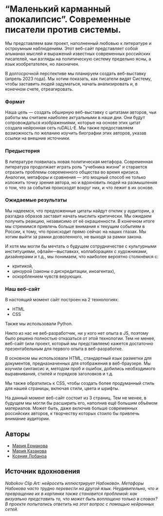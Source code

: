
# “Маленький карманный апокалипсис”. Современные писатели против системы. 

Мы представляем вам проект, наполненный любовью к литературе и остроумным наблюдениям. Этот веб-сайт представляет собой альманах мыслей и выражений известных современных российских писателей, чьи взгляды на политическую систему предельно ясны, а язык изобретателен, но лаконичен.

В долгосрочной перспективе мы планируем создать веб-выставку (апрель 2023 года). Мы хотим показать, как писатели видят Систему, чтобы заставить людей задуматься, начать анализировать и, в конечном счете, отреагировать.

### Формат
Наша цель — создать обширную веб-выставку с цитатами авторов, чьи работы мы считаем наиболее актуальными в наши дни. Они будут сопровождаться изображениями, которые на основе этих цитат создала нейронная сеть ruDALL-E. Мы также предоставляем возможность по желанию изучить биографии этих авторов, указав ссылки на внешние источники.


### Предыстория

В литературе появилась новая политическая метафора.
Современная литература продолжает играть роль "учебника жизни" и старается отразить проблемы современного общества во время кризиса.
Аналогии, метафоры и сравнения — это мощный способ не только изложить точку зрения автора, но и вдохновить людей на размышления о том, что за события происходят вокруг них, и что лежит в их основе.


### Ожидаемые результаты
Мы надеемся, что предложенные цитаты найдут отклик у аудитории, а разгадка образов заставит начать мыслить критически. Мы ожидаем получить реакцию, независимо от её окрашенности. В конечном итоге мы стремимся привлечь больше внимания к текущим событиям в России, к тому, что происходит прямо сейчас на наших глазах. Мы хотим выйти за рамки дозволенного, не выходя за рамки закона.

И хотя мы могли бы мечтать о будущем сотрудничестве с культурными институциями, офлайн—выставках, коллаборациях с художниками, дизайнерами и т.д., мы понимаем, что наиболее вероятно столкнёмся с:
+ критикой,
+ цензурой (законы о дискредитации, иноагентах),
+ оскорблением чувств верующих.


### Наш веб-сайт
В настоящий момент сайт построен на 2 технологиях:
    
+ HTML
+ CSS

Также мы использовали Python.

Никто из нас не веб-разработчик, ни у кого нет опыта в JS, поэтому было решено полностью отказаться от этой технологии. Тем не менее, веб-сайт (или проект, который мы представляем) кажется достаточно презентабельным для первого опыта в веб-разработке.

В основном мы использовали HTML, стандартный язык разметки для документов, предназначенных для отображения в веб-браузере. Мы изучили синтаксис и, методом проб и ошибок, добились необходимого выравнивания, стилей и порядков заголовков и т.д.

Мы также обратились к CSS, чтобы создать более продуманный стиль для нашей страницы, включая стили, цвета и шрифты.

На данный момент веб-сайт состоит из 3 страниц. Тем не менее, в будущем мы могли бы расширить его, наполнив ещё большим объёмом материалов. Может быть, даже включив больше современных российских авторов, к творчеству которых стоило бы привлечь внимание аудитории.


## Авторы

- [Мария Ермакова](https://github.com/mariae1)
- [Мария Казакова](https://github.com/mary-asl)
- [Ксения Лобаноа](https://github.com/kszlobanova)


## Источник вдохновения
_Nabokov Clip Art: нейросеть иллюстрирует Набокова».
Метафоры Набокова часто трудно перевести на другой язык. Неудивительно, что и превращение их в картинки также становится проблемой: как визуально представить то, что может быть воплощено только в словах? В проекте попытались ответить на этот вопрос с помощью нейронных сетей._ 



